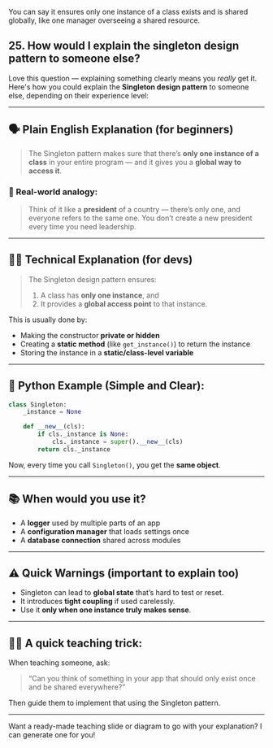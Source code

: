 You can say it ensures only one instance of a class exists and is shared globally, like one manager overseeing a shared resource.

## 25. How would I explain the singleton design pattern to someone else?

Love this question — explaining something clearly means you _really_ get it. Here's how you could explain the **Singleton design pattern** to someone else, depending on their experience level:

---

## 🗣️ **Plain English Explanation (for beginners)**

> The Singleton pattern makes sure that there’s **only one instance of a class** in your entire program — and it gives you a **global way to access it**.

### 🧠 Real-world analogy:

> Think of it like a **president** of a country — there’s only one, and everyone refers to the same one. You don’t create a new president every time you need leadership.

---

## 👨‍💻 **Technical Explanation (for devs)**

> The Singleton design pattern ensures:
>
> 1. A class has **only one instance**, and
> 2. It provides a **global access point** to that instance.

This is usually done by:

- Making the constructor **private or hidden**
- Creating a **static method** (like `get_instance()`) to return the instance
- Storing the instance in a **static/class-level variable**

---

## 🔧 Python Example (Simple and Clear):

```python
class Singleton:
    _instance = None

    def __new__(cls):
        if cls._instance is None:
            cls._instance = super().__new__(cls)
        return cls._instance
```

Now, every time you call `Singleton()`, you get the **same object**.

---

## 📚 When would you use it?

- A **logger** used by multiple parts of an app
- A **configuration manager** that loads settings once
- A **database connection** shared across modules

---

## ⚠️ Quick Warnings (important to explain too)

- Singleton can lead to **global state** that’s hard to test or reset.
- It introduces **tight coupling** if used carelessly.
- Use it **only when one instance truly makes sense**.

---

## 🧑‍🏫 A quick teaching trick:

When teaching someone, ask:

> “Can you think of something in your app that should only exist once and be shared everywhere?”

Then guide them to implement that using the Singleton pattern.

---

Want a ready-made teaching slide or diagram to go with your explanation? I can generate one for you!
